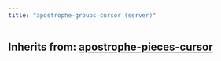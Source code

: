 ```yaml
---
title: "apostrophe-groups-cursor (server)"
---
```

## Inherits from: [apostrophe-pieces-cursor](../apostrophe-pieces/server-apostrophe-pieces-cursor.html)

